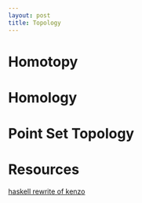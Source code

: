 ```yaml
---
layout: post
title: Topology
---
```



# Homotopy

# Homology

# Point Set Topology

# Resources
[haskell rewrite of kenzo](https://github.com/mvr/at)
